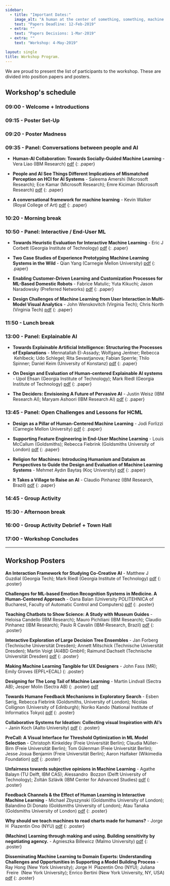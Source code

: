 ```yaml
---
sidebar:
  - title: "Important Dates:"
    image_alt: "A human at the center of something, something, machine learning."
    text: "Papers Deadline: 12-Feb-2019"
  - extra: ""
    text: "Papers Decisions: 1-Mar-2019"
  - extra: ""
    text: "Workshop: 4-May-2019"

layout: single
title: Workshop Program.
---
```


We are proud to present the list of participants to the workshop. These are divided into position papers and posters. 

## Workshop's schedule 

### 09:00 - Welcome + Introductions

### 09:15 - Poster Set-Up	 

### 09:20 - Poster Madness	 

### 09:35 - Panel: Conversations between people and AI

- **Human-AI Collaboration: Towards Socially-Guided Machine Learning**	- Vera Liao (IBM Research) [pdf](https://drive.google.com/open?id=1FfSAmu7P2Bd99PIXvbfep6k_5SjAtpy3)
{: .paper}

- **People and AI See Things Different Implications of Mismatched Perception on HCI for AI Systems**	- Saleema Amershi (Microsoft Research); Ece Kamar (Microsoft Research); Emre Kiciman (Microsoft Research) [pdf](https://drive.google.com/open?id=17EvQ_gEBvmLPXeeP8Y821e_D-A_4eg_M)
{: .paper}

- **A conversational framework for machine learning** -	Kevin Walker (Royal College of Art) [pdf](https://drive.google.com/open?id=1jVJlFlqWLkcvkBWaBdtmcpnuRl1peHvS)
{: .paper}

### 10:20 - Morning break 	

### 10:50 - Panel: Interactive / End-User ML

- **Towards Heuristic Evaluation for Interactive Machine Learning**	- Eric J Corbett (Georgia Institute of Technology) [pdf](https://drive.google.com/open?id=1yPYIzu0tsoDxrZcRQlxow6ysvr17wou2)
{: .paper}

- **Two Case Studies of Experience Prototyping Machine Learning Systems in the Wild**	- Qian Yang (Carnegie Mellon University) [pdf](https://drive.google.com/open?id=158zIJL2qSDPuPV6F_gfYsi_gNbYPCDez)
{: .paper}

- **Enabling Customer-Driven Learning and Customization Processes for ML-Based Domestic Robots**	- Fabrice Matulic; Yuta Kikuchi; Jason Naradowsky (Preferred Networks) [pdf](https://drive.google.com/open?id=1-PVh6G2hovB6ZbQXmzCp_L7FyJsofynB)
{: .paper}

- **Design Challenges of Machine Learning from User Interaction in Multi-Model Visual Analytics**	- John Wenskovitch (Virginia Tech); Chris North (Virginia Tech) [pdf](https://drive.google.com/open?id=1-StXqr8U7lJhl-l0UKK1XJVLSLZH2i7M)
{: .paper}

### 11:50 - Lunch break	 

### 13:00 - Panel: Explainable AI

- **Towards Explainable Artificial Intelligence: Structuring the Processes of Explanations**	- Mennatallah El-Assady; Wolfgang Jentner; Rebecca  Kehlbeck; Udo Schlegel; Rita Sevastjanova; Fabian Sperrle; Thilo Spinner; Daniel Keim (University of Konstanz) [pdf](https://drive.google.com/open?id=1ToLF2SOleGt6HzV7-xd-hWX1nt_QOnNZ)
{: .paper}

- **On Design and Evaluation of Human-centered Explainable AI systems**	- Upol Ehsan (Georgia Institute of Technology); Mark Riedl (Georgia Institute of Technology) [pdf](https://drive.google.com/open?id=1Fnn5-B5ayWJYGyXuFcNFXYbgcUoSfAEg)
{: .paper}

- **The Deciders: Envisioning A Future of Pervasive AI** - Justin Weisz (IBM Research AI); Maryam Ashoori (IBM Research AI) [pdf](https://drive.google.com/open?id=1ODc_-a_dOudlCu9bzImDnr0RwYxVsWDG)
{: .paper}

### 13:45 - Panel: Open Challenges and Lessons for HCML

- **Design as a Pillar of Human-Centered Machine Learning**	- Jodi Forlizzi (Carnegie Mellon University) [pdf](https://drive.google.com/open?id=1qWcoIeUXwvHXjt5p9uoeGa001-OFd0ng)
{: .paper}

- **Supporting Feature Engineering in End-User Machine Learning**	- Louis McCallum (Goldsmiths); Rebecca Fiebrink (Goldsmiths University of London) [pdf](https://drive.google.com/open?id=1dblkeZFPRJCBUNWOUP-dVO6tSvd0F5-h)
{: .paper}

- **Religion for Machines: Introducing Humanism and Dataism as Perspectives to Guide the Design and Evaluation of Machine Learning Systems**	- Mehmet Aydın Baytaş (Koç University) [pdf](https://drive.google.com/open?id=1Ium0MkjIb39ZbqEW_-qdDb-tWZ9eOZwG)
{: .paper}

- **It Takes a Village to Raise an AI**	- Claudio Pinhanez (IBM Research, Brazil) [pdf](https://drive.google.com/open?id=19LCH-psvd_s11RMmNRleJ2GhAanfF8Ql)
{: .paper}

### 14:45	- Group Activity	 

### 15:30	- Afternoon break	 

### 16:00	- Group Activity Debrief + Town Hall	 

### 17:00	- Workshop Concludes


---


## Workshop Posters

**An Interaction Framework for Studying Co-Creative AI**	- Matthew J Guzdial (Georgia Tech); Mark Riedl (Georgia Institute of Technology) [pdf](https://drive.google.com/open?id=1gjY-A8GQlB7OfBCxWwpQokRl-FxY7Fdt)
{: .poster}

**Challenges for ML-based Emotion Recognition Systems in Medicine. A Human-Centered Approach** -	Oana Balan (University POLITEHNICA of Bucharest, Faculty of Automatic Control and Computers) [pdf](https://drive.google.com/open?id=12YI7kxjp114vBVSQzRbuQrDHotFcPQoa)
{: .poster}

**Teaching Chatbots to Show Science: A Study with Museum Guides**	- Heloisa Candello (IBM Research); Mauro Pichiliani (IBM Research); Claudio Pinhanez (IBM Research); Paulo R Cavalin (IBM-Research, Brazil) [pdf](https://drive.google.com/open?id=1TENo4bq8CmG32bogTozFEudPH84GJQo8)
{: .poster}

**Interactive Exploration of Large Decision Tree Ensembles**	- Jan Forberg (Technische Universität Dresden); Annett Mitschick (Technische Universität Dresden); Martin Voigt (AI4BD GmbH); Raimund Dachselt (Technische Universität Dresden) [pdf](https://drive.google.com/open?id=1NSvPYM5Sp19YcUSmak1PztPBo4hG_zS9)
{: .poster}

**Making Machine Learning Tangible for UX Designers**	- John Fass (MR); Emily Groves (EPFL+ECAL)
{: .poster}

**Designing for The Long Tail of Machine Learning**	- Martin Lindvall (Sectra AB); Jesper Molin (Sectra AB)
{: .poster} [pdf](https://drive.google.com/open?id=1xLpuE0T2xEgUZeGp21c6f00Hqmdsa8wj)

**Towards Humane Feedback Mechanisms in Exploratory Search**	- Esben Sørig, Rebecca Fiebrink (Goldsmiths, University of London); Nicolas Collignon (University of Edinburgh); Noriko Kando
(National Institute of Informatics Tokyo) [pdf](https://drive.google.com/open?id=1GPd96TRjoQt54WZpo5Gt1DwOSv1ijW6n)
{: .poster}

**Collaborative Systems for Ideation: Collecting visual Inspiration with AI’s**	- Janin Koch (Aalto University) [pdf](https://drive.google.com/open?id=1MSsbxUcAUFBZT5ccmcYkPw6Y7dC1fTY0)
{: .poster}

**PreCall: A Visual Interface for Threshold Optimization in ML Model Selection**	- Christoph Kinkeldey (Freie Universität Berlin); Claudia Müller-Birn (Freie Universität Berlin); Tom Gülenman (Freie Universität Berlin); Jesse Josua Benjamin (Freie Universität Berlin); Aaron Halfaker (Wikimedia Foundation) [pdf](https://drive.google.com/open?id=1HchwlONhxClAePm5z17NXf4yKT9Whf5e)
{: .poster}

**Unfairness towards subjective opinions in Machine Learning**	- Agathe Balayn (TU Delft, IBM CAS); Alessandro  Bozzon (Delft University of Technology); Zoltán Szlávik (IBM Center for Advanced Studies) [pdf](https://drive.google.com/open?id=17zBxu68ytJr34U_uOAYWI8VWx53gGrwX)
{: .poster}

**Feedback Channels & the Effect of Human Learning in Interactive Machine Learning**	- Michael Zbyszynski (Goldsmiths University of London); Balandino Di Donato (Goldsmiths University of London); Atau Tanaka (Goldsmiths University of London) [pdf](https://drive.google.com/open?id=1BIMDBkwIQ9XSRnaW6J4IDDo9GTFXl7SO)
{: .poster}

**Why should we teach machines to read charts made for humans?**	- Jorge H  Piazentin Ono (NYU) [pdf](https://drive.google.com/open?id=1FkYP8cdj30gyU8YeASGvDfeJlQ4V1ELX)
{: .poster}

**(Machine) Learning through making and using. Building sensitivity by negotiating agency.**	- Agnieszka Billewicz (Malmo University) [pdf](https://drive.google.com/open?id=1Btecl6gtPSeXV9q0PLPPF4XTAByRQ48S)
{: .poster}

**Disseminating Machine Learning to Domain Experts: Understanding Challenges and Opportunities in Supporting a Model Building Process**	- Ray Hong (New York University); Jorge H  Piazentin Ono (NYU); Juliana  Freire  (New York University); Enrico Bertini (New York University, NY, USA) [pdf](https://drive.google.com/open?id=1sCj5w7Z_Jg5pHvbtQtlzlx40tzL5qKCp)
{: .poster}
